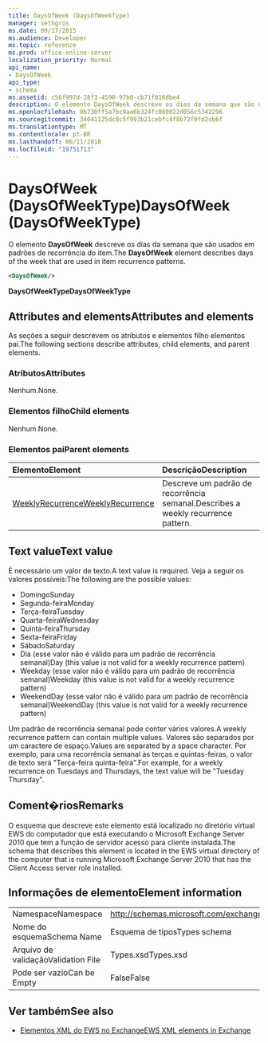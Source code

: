 ```yaml
---
title: DaysOfWeek (DaysOfWeekType)
manager: sethgros
ms.date: 09/17/2015
ms.audience: Developer
ms.topic: reference
ms.prod: office-online-server
localization_priority: Normal
api_name:
- DaysOfWeek
api_type:
- schema
ms.assetid: c56f997d-28f3-4590-97b0-cb71f016dbe4
description: O elemento DaysOfWeek descreve os dias da semana que são usados em padrões de recorrência do item.
ms.openlocfilehash: 0b730ff5a7bc9aa6b324fc080022d056c5342296
ms.sourcegitcommit: 34041125dc8c5f993b21cebfc4f8b72f0fd2cb6f
ms.translationtype: MT
ms.contentlocale: pt-BR
ms.lasthandoff: 06/11/2018
ms.locfileid: "19751713"
---
```

# <a name="daysofweek-daysofweektype"></a><span data-ttu-id="5f027-103">DaysOfWeek (DaysOfWeekType)</span><span class="sxs-lookup"><span data-stu-id="5f027-103">DaysOfWeek (DaysOfWeekType)</span></span>

<span data-ttu-id="5f027-104">O elemento **DaysOfWeek** descreve os dias da semana que são usados em padrões de recorrência do item.</span><span class="sxs-lookup"><span data-stu-id="5f027-104">The **DaysOfWeek** element describes days of the week that are used in item recurrence patterns.</span></span> 
  
```XML
<DaysOfWeek/>
```

<span data-ttu-id="5f027-105">**DaysOfWeekType**</span><span class="sxs-lookup"><span data-stu-id="5f027-105">**DaysOfWeekType**</span></span>

## <a name="attributes-and-elements"></a><span data-ttu-id="5f027-106">Attributes and elements</span><span class="sxs-lookup"><span data-stu-id="5f027-106">Attributes and elements</span></span>

<span data-ttu-id="5f027-107">As seções a seguir descrevem os atributos e elementos filho elementos pai.</span><span class="sxs-lookup"><span data-stu-id="5f027-107">The following sections describe attributes, child elements, and parent elements.</span></span>
  
### <a name="attributes"></a><span data-ttu-id="5f027-108">Atributos</span><span class="sxs-lookup"><span data-stu-id="5f027-108">Attributes</span></span>

<span data-ttu-id="5f027-109">Nenhum.</span><span class="sxs-lookup"><span data-stu-id="5f027-109">None.</span></span>
  
### <a name="child-elements"></a><span data-ttu-id="5f027-110">Elementos filho</span><span class="sxs-lookup"><span data-stu-id="5f027-110">Child elements</span></span>

<span data-ttu-id="5f027-111">Nenhum.</span><span class="sxs-lookup"><span data-stu-id="5f027-111">None.</span></span>
  
### <a name="parent-elements"></a><span data-ttu-id="5f027-112">Elementos pai</span><span class="sxs-lookup"><span data-stu-id="5f027-112">Parent elements</span></span>

|<span data-ttu-id="5f027-113">**Elemento**</span><span class="sxs-lookup"><span data-stu-id="5f027-113">**Element**</span></span>|<span data-ttu-id="5f027-114">**Descrição**</span><span class="sxs-lookup"><span data-stu-id="5f027-114">**Description**</span></span>|
|:-----|:-----|
|[<span data-ttu-id="5f027-115">WeeklyRecurrence</span><span class="sxs-lookup"><span data-stu-id="5f027-115">WeeklyRecurrence</span></span>](weeklyrecurrence.md) <br/> |<span data-ttu-id="5f027-116">Descreve um padrão de recorrência semanal.</span><span class="sxs-lookup"><span data-stu-id="5f027-116">Describes a weekly recurrence pattern.</span></span>  <br/> |
   
## <a name="text-value"></a><span data-ttu-id="5f027-117">Text value</span><span class="sxs-lookup"><span data-stu-id="5f027-117">Text value</span></span>

<span data-ttu-id="5f027-118">É necessário um valor de texto.</span><span class="sxs-lookup"><span data-stu-id="5f027-118">A text value is required.</span></span> <span data-ttu-id="5f027-119">Veja a seguir os valores possíveis:</span><span class="sxs-lookup"><span data-stu-id="5f027-119">The following are the possible values:</span></span>
  
- <span data-ttu-id="5f027-120">Domingo</span><span class="sxs-lookup"><span data-stu-id="5f027-120">Sunday</span></span>    
- <span data-ttu-id="5f027-121">Segunda-feira</span><span class="sxs-lookup"><span data-stu-id="5f027-121">Monday</span></span>    
- <span data-ttu-id="5f027-122">Terça-feira</span><span class="sxs-lookup"><span data-stu-id="5f027-122">Tuesday</span></span>    
- <span data-ttu-id="5f027-123">Quarta-feira</span><span class="sxs-lookup"><span data-stu-id="5f027-123">Wednesday</span></span>    
- <span data-ttu-id="5f027-124">Quinta-feira</span><span class="sxs-lookup"><span data-stu-id="5f027-124">Thursday</span></span>    
- <span data-ttu-id="5f027-125">Sexta-feira</span><span class="sxs-lookup"><span data-stu-id="5f027-125">Friday</span></span>    
- <span data-ttu-id="5f027-126">Sábado</span><span class="sxs-lookup"><span data-stu-id="5f027-126">Saturday</span></span>    
- <span data-ttu-id="5f027-127">Dia (esse valor não é válido para um padrão de recorrência semanal)</span><span class="sxs-lookup"><span data-stu-id="5f027-127">Day (this value is not valid for a weekly recurrence pattern)</span></span>    
- <span data-ttu-id="5f027-128">Weekday (esse valor não é válido para um padrão de recorrência semanal)</span><span class="sxs-lookup"><span data-stu-id="5f027-128">Weekday (this value is not valid for a weekly recurrence pattern)</span></span>    
- <span data-ttu-id="5f027-129">WeekendDay (esse valor não é válido para um padrão de recorrência semanal)</span><span class="sxs-lookup"><span data-stu-id="5f027-129">WeekendDay (this value is not valid for a weekly recurrence pattern)</span></span>
    
<span data-ttu-id="5f027-130">Um padrão de recorrência semanal pode conter vários valores.</span><span class="sxs-lookup"><span data-stu-id="5f027-130">A weekly recurrence pattern can contain multiple values.</span></span> <span data-ttu-id="5f027-131">Valores são separados por um caractere de espaço.</span><span class="sxs-lookup"><span data-stu-id="5f027-131">Values are separated by a space character.</span></span> <span data-ttu-id="5f027-132">Por exemplo, para uma recorrência semanal às terças e quintas-feiras, o valor de texto será "Terça-feira quinta-feira".</span><span class="sxs-lookup"><span data-stu-id="5f027-132">For example, for a weekly recurrence on Tuesdays and Thursdays, the text value will be "Tuesday Thursday".</span></span>
  
## <a name="remarks"></a><span data-ttu-id="5f027-133">Coment�rios</span><span class="sxs-lookup"><span data-stu-id="5f027-133">Remarks</span></span>

<span data-ttu-id="5f027-134">O esquema que descreve este elemento está localizado no diretório virtual EWS do computador que está executando o Microsoft Exchange Server 2010 que tem a função de servidor acesso para cliente instalada.</span><span class="sxs-lookup"><span data-stu-id="5f027-134">The schema that describes this element is located in the EWS virtual directory of the computer that is running Microsoft Exchange Server 2010 that has the Client Access server role installed.</span></span>
  
## <a name="element-information"></a><span data-ttu-id="5f027-135">Informações de elemento</span><span class="sxs-lookup"><span data-stu-id="5f027-135">Element information</span></span>

|||
|:-----|:-----|
|<span data-ttu-id="5f027-136">Namespace</span><span class="sxs-lookup"><span data-stu-id="5f027-136">Namespace</span></span>  <br/> |http://schemas.microsoft.com/exchange/services/2006/types  <br/> |
|<span data-ttu-id="5f027-137">Nome do esquema</span><span class="sxs-lookup"><span data-stu-id="5f027-137">Schema Name</span></span>  <br/> |<span data-ttu-id="5f027-138">Esquema de tipos</span><span class="sxs-lookup"><span data-stu-id="5f027-138">Types schema</span></span>  <br/> |
|<span data-ttu-id="5f027-139">Arquivo de validação</span><span class="sxs-lookup"><span data-stu-id="5f027-139">Validation File</span></span>  <br/> |<span data-ttu-id="5f027-140">Types.xsd</span><span class="sxs-lookup"><span data-stu-id="5f027-140">Types.xsd</span></span>  <br/> |
|<span data-ttu-id="5f027-141">Pode ser vazio</span><span class="sxs-lookup"><span data-stu-id="5f027-141">Can be Empty</span></span>  <br/> |<span data-ttu-id="5f027-142">False</span><span class="sxs-lookup"><span data-stu-id="5f027-142">False</span></span>  <br/> |
   
## <a name="see-also"></a><span data-ttu-id="5f027-143">Ver também</span><span class="sxs-lookup"><span data-stu-id="5f027-143">See also</span></span>

- [<span data-ttu-id="5f027-144">Elementos XML do EWS no Exchange</span><span class="sxs-lookup"><span data-stu-id="5f027-144">EWS XML elements in Exchange</span></span>](ews-xml-elements-in-exchange.md)

